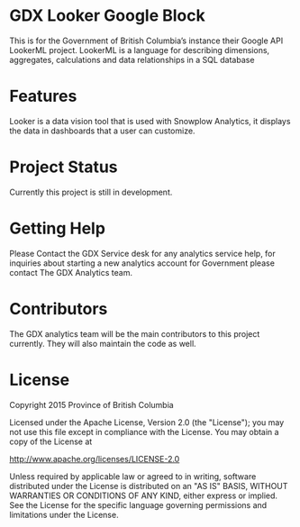 # GDX Looker Google Block
This is for the Government of British Columbia’s instance their Google API LookerML project. LookerML is a language for describing dimensions, aggregates, calculations and data relationships in a SQL database

# Features

Looker is a data vision tool that is used with Snowplow Analytics, it displays the data in dashboards that a user can customize.

# Project Status

Currently this project is still in development.

# Getting Help

Please Contact the GDX Service desk for any analytics service help, for inquiries about starting a new analytics account for Government please contact The GDX Analytics team.

# Contributors

The GDX analytics team will be the main contributors to this project currently. They will also maintain the code as well.

# License

Copyright 2015 Province of British Columbia

Licensed under the Apache License, Version 2.0 (the "License");
you may not use this file except in compliance with the License.
You may obtain a copy of the License at

   http://www.apache.org/licenses/LICENSE-2.0

Unless required by applicable law or agreed to in writing, software
distributed under the License is distributed on an "AS IS" BASIS,
WITHOUT WARRANTIES OR CONDITIONS OF ANY KIND, either express or implied.
See the License for the specific language governing permissions and limitations under the License.
